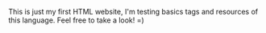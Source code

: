 This is just my first HTML website, I'm testing basics tags and resources of this language. Feel free to take a look! =)
